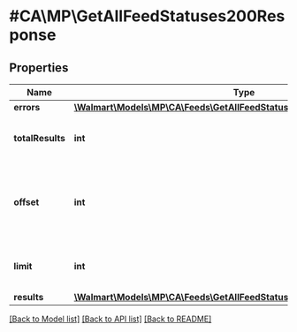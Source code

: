 # #CA\MP\GetAllFeedStatuses200Response

## Properties

Name | Type | Description | Notes
------------ | ------------- | ------------- | -------------
**errors** | [**\Walmart\Models\MP\CA\Feeds\GetAllFeedStatuses200ResponseErrorsInner[]**](GetAllFeedStatuses200ResponseErrorsInner.md) |  | [optional]
**totalResults** | **int** | Total number of feeds returned | [optional]
**offset** | **int** | The object response to the starting number, where 0 is the first available | [optional]
**limit** | **int** | The number of items to be returned | [optional]
**results** | [**\Walmart\Models\MP\CA\Feeds\GetAllFeedStatuses200ResponseResults**](GetAllFeedStatuses200ResponseResults.md) |  | [optional]


[[Back to Model list]](../) [[Back to API list]](../../Api/CA/MP) [[Back to README]](../../README.md)

